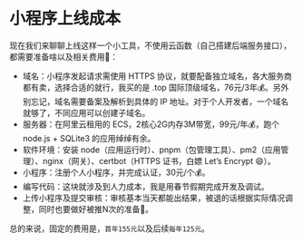 # 小程序上线成本

现在我们来聊聊上线这样一个小工具，不使用云函数（自己搭建后端服务接口），都需要准备啥以及相关费用🛫：
- 域名：小程序发起请求需使用 HTTPS 协议，就要配备独立域名，各大服务商都有卖，选择合适的就行，我买的是 .top 国际顶级域名，76元/3年💰。另外别忘记，域名需要备案及解析到具体的 IP 地址。对于个人开发者，一个域名就够了，不同应用可以创建子域名。
- 服务器：在阿里云租用的 ECS，2核心2G内存3M带宽，99元/年💰，跑个 node.js + SQLite3 的应用绰绰有余。
- 软件环境：安装 node（应用运行时）、pnpm（包管理工具）、pm2（应用管理）、nginx（网关）、certbot（HTTPS 证书，白嫖 Let’s Encrypt 😄）。
- 小程序：注册个人小程序，并完成认证，30元/个💰。
- 编写代码：这块就涉及到人力成本，我是用春节假期完成开发及调试。
- 上传小程序及提交审核：审核基本当天都能出结果，被退的话根据实际情况调整，同时也要做好被推N次的准备🤭。

总的来说，固定的费用是，`首年155元`以及后续`每年125元`。
